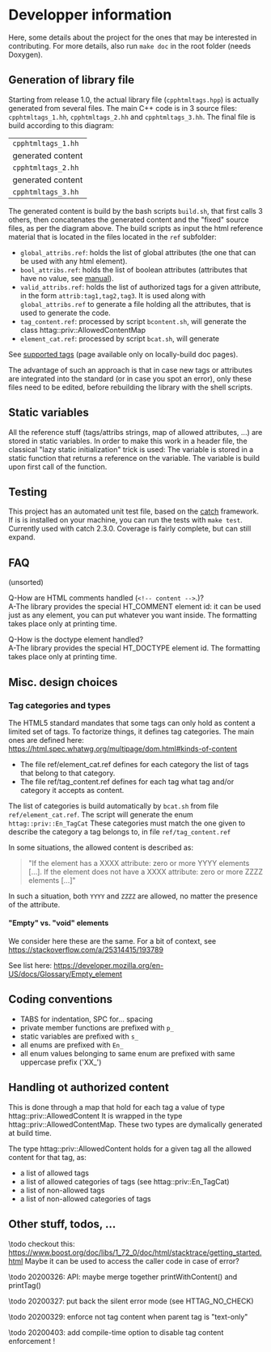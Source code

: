 # Developper information

Here, some details about the project for the ones that may be interested in contributing.
For more details, also run `make doc` in the root folder (needs Doxygen).

## Generation of library file

Starting from release 1.0, the actual library file (`cpphtmltags.hpp`) is actually generated from several files.
The main C++ code is in 3 source files: `cpphtmltags_1.hh`, `cpphtmltags_2.hh` and `cpphtmltags_3.hh`.
The final file is build according to this diagram:

<table>
<tr><td><code>cpphtmltags_1.hh</code></td></tr>
<tr><td>generated content</td></tr>
<tr><td><code>cpphtmltags_2.hh</code></td></tr>
<tr><td>generated content</td></tr>
<tr><td><code>cpphtmltags_3.hh</code></td></tr>
</table>

The generated content is build by the bash scripts `build.sh`, that first calls 3 others, then concatenates the generated content and the "fixed" source files, as per the diagram above.
The build scripts as input the html reference material that is located in the files located in the `ref` subfolder:
- `global_attribs.ref`:  holds the list of global attributes (the one that can be used with any html element).
- `bool_attribs.ref`: holds the list of boolean attributes (attributes that have no value, see [manual](manual.md#boolean-attributes)).
- `valid_attribs.ref`: holds the list of authorized tags for a given attribute, in the form `attrib:tag1,tag2,tag3`.
It is used along with `global_attribs.ref` to generate a file holding all the attributes, that is used to generate the code.
- `tag_content.ref`: processed by script `bcontent.sh`, will generate the class httag::priv::AllowedContentMap
- `element_cat.ref`: processed by script `bcat.sh`, will generate

See <a href="../supported.html">supported tags</a> (page available only on locally-build doc pages).

The advantage of such an approach is that in case new tags or attributes are integrated into the standard (or in case you spot an error), only these files need to be edited, before rebuilding the library with the shell scripts.


## Static variables

All the reference stuff (tags/attribs strings, map of allowed attributes, ...) are stored in static variables.
In order to make this work in a header file, the classical "lazy static initialization" trick is used:
The variable is stored in a static function that returns a reference on the variable.
The variable is build upon first call of the function.


## Testing

This project has an automated unit test file, based on the [catch](https://github.com/catchorg/Catch2/) framework.
If is is installed on your machine, you can run the tests with `make test`.
Currently used with catch 2.3.0.
Coverage is fairly complete, but can still expand.


## FAQ
(unsorted)

Q-How are HTML comments handled (`<!-- content -->`.)?<br>
A-The library provides the special HT_COMMENT element id: it can be used just as any element, you can put whatever you want inside.
The formatting takes place only at printing time.

Q-How is the doctype element handled?<br>
A-The library provides the special HT_DOCTYPE element id.
The formatting takes place only at printing time.

## Misc. design choices

### Tag categories and types

The HTML5 standard mandates that some tags can only hold as content a limited set of tags.
To factorize things, it defines tag categories.
The main ones are defined here:
https://html.spec.whatwg.org/multipage/dom.html#kinds-of-content

- The file ref/element_cat.ref defines for each category the list of tags that belong to that category.
- The file ref/tag_content.ref defines for each tag what tag and/or category it accepts as content.

The list of categories is build automatically by `bcat.sh` from file `ref/element_cat.ref`.
The script will generate the enum `httag::priv::En_TagCat`
These categories must match the one given to describe the category a tag belongs to, in file `ref/tag_content.ref`

In some situations, the allowed content is described as:
> "If the element has a XXXX attribute: zero or more YYYY elements [...]. If the element does not have a XXXX attribute:  zero or more ZZZZ elements [...]"

In such a situation, both `YYYY` and `ZZZZ` are allowed, no matter the presence of the attribute.




#### "Empty" vs. "void" elements

We consider here these are the same.
For a bit of context, see https://stackoverflow.com/a/25314415/193789

See list here: https://developer.mozilla.org/en-US/docs/Glossary/Empty_element


## Coding conventions

- TABS for indentation, SPC for... spacing
- private member functions are prefixed with `p_`
- static variables are prefixed with `s_`
- all enums are prefixed with `En_`
- all enum values belonging to same enum are prefixed with same uppercase prefix ('XX_')


## Handling ot authorized content

This is done through a map that hold for each tag a value of type httag::priv::AllowedContent
It is wrapped in the type httag::priv::AllowedContentMap.
These two types are dymalically generated at build time.

The type httag::priv::AllowedContent holds for a given tag all the allowed content for that tag, as:
- a list of allowed tags
- a list of allowed categories of tags (see httag::priv::En_TagCat)
- a list of non-allowed tags
- a list of non-allowed categories of tags



## Other stuff, todos, ...

\todo checkout this:
https://www.boost.org/doc/libs/1_72_0/doc/html/stacktrace/getting_started.html
Maybe it can be used to access the caller code in case of error?


\todo 20200326: API: maybe merge together printWithContent() and printTag()

\todo 20200327: put back the silent error mode (see HTTAG_NO_CHECK)

\todo 20200329: enforce not tag content when parent tag is "text-only"

\todo 20200403: add compile-time option to disable tag content enforcement !
